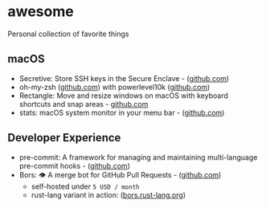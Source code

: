 # awesome

Personal collection of favorite things

## macOS

- Secretive: Store SSH keys in the Secure Enclave - ([github.com](https://github.com/maxgoedjen/secretive))
- oh-my-zsh ([github.com](https://ohmyz.sh/)) with powerlevel10k ([github.com](https://github.com/romkatv/powerlevel10k))
- Rectangle: Move and resize windows on macOS with keyboard shortcuts and snap areas - [github.com](https://github.com/rxhanson/Rectangle)
- stats: macOS system monitor in your menu bar - ([github.com](https://github.com/exelban/stats))

## Developer Experience

- pre-commit: A framework for managing and maintaining multi-language pre-commit hooks - ([github.com](https://github.com/pre-commit/pre-commit))
- Bors: 👁 A merge bot for GitHub Pull Requests - ([github.com](https://github.com/bors-ng/bors-ng))
  - self-hosted under `5 USD / month`
  - rust-lang variant in action: ([bors.rust-lang.org](https://bors.rust-lang.org/queue/rust))
